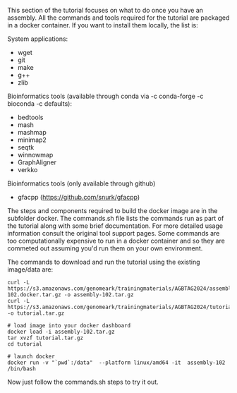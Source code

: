 This section of the tutorial focuses on what to do once you have an assembly. All the commands and tools required for the tutorial are packaged in a docker container. If you want to install them locally, the list is:

System applications:
- wget
- git
- make
- g++
- zlib

Bioinformatics tools (available through conda via -c conda-forge -c bioconda -c defaults):
- bedtools
- mash
- mashmap
- minimap2
- seqtk
- winnowmap
- GraphAligner
- verkko
  
Bioinformatics tools (only available through github)
- gfacpp (https://github.com/snurk/gfacpp)

The steps and components required to build the docker image are in the subfolder docker. The commands.sh file lists the commands run as part of the tutorial along with some brief documentation. For more detailed usage information consult the original tool support pages. Some commands are too computationally expensive to run in a docker container and so they are commeted out assuming you'd run them on your own environment.

The commands to download and run the tutorial using the existing image/data are:

    curl -L https://s3.amazonaws.com/genomeark/trainingmaterials/AGBTAG2024/assembly-102.docker.tar.gz -o assembly-102.tar.gz
    curl -L https://s3.amazonaws.com/genomeark/trainingmaterials/AGBTAG2024/tutorial_assembly_data.tar.gz -o tutorial.tar.gz

    # load image into your docker dashboard
    docker load -i assembly-102.tar.gz
    tar xvzf tutorial.tar.gz
    cd tutorial

    # launch docker
    docker run -v "`pwd`:/data"  --platform linux/amd64 -it  assembly-102 /bin/bash

Now just follow the commands.sh steps to try it out.
